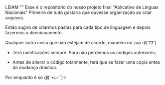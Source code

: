 LEIAM ""
Esse é o repositório do nosso projeto final
"Aplicativo de Linguas Nacionais"
Primeiro de tudo gostaria que ouvesse organização ao criar arquivos. 

Então sugiro de criarmos pastas para cada tipo de linguagem e depois fazermos o direcionamento.

Qualquer outra coisa que não estejam de acordo, mandem no zap ദ്ദി(ᵔᗜᵔ)

- Terá ramificações sempre. Para não perdemos os códigos anteriores;

- Antes de alterar o código totalmente, terá que se fazer uma cópia antes da mudança drástica.

Por enquanto é só ദ്ദി(˵•̀ᴗ-˵)✧
